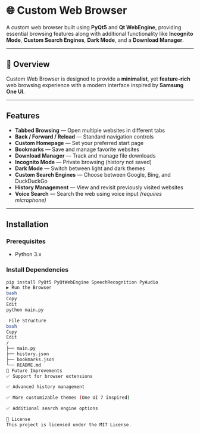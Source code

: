 # 🌐 Custom Web Browser

A custom web browser built using **PyQt5** and **Qt WebEngine**, providing essential browsing features along with additional functionality like **Incognito Mode**, **Custom Search Engines**, **Dark Mode**, and a **Download Manager**.

---

## 📖 Overview

Custom Web Browser is designed to provide a **minimalist**, yet **feature-rich** web browsing experience with a modern interface inspired by **Samsung One UI**.

---

##  Features

-  **Tabbed Browsing** — Open multiple websites in different tabs
-  **Back / Forward / Reload** — Standard navigation controls
-  **Custom Homepage** — Set your preferred start page
-  **Bookmarks** — Save and manage favorite websites
-  **Download Manager** — Track and manage file downloads
-  **Incognito Mode** — Private browsing (history not saved)
-  **Dark Mode** — Switch between light and dark themes
-  **Custom Search Engines** — Choose between Google, Bing, and DuckDuckGo
-  **History Management** — View and revisit previously visited websites
-  **Voice Search** — Search the web using voice input *(requires microphone)*

---

##  Installation

###  Prerequisites
- Python 3.x

###  Install Dependencies
```bash
pip install PyQt5 PyQtWebEngine SpeechRecognition PyAudio
▶ Run the Browser
bash
Copy
Edit
python main.py

 File Structure
bash
Copy
Edit
/
├── main.py          
├── history.json     
├── bookmarks.json   
└── README.md        
🚧 Future Improvements
✅ Support for browser extensions

✅ Advanced history management

✅ More customizable themes (One UI 7 inspired)

✅ Additional search engine options

📄 License
This project is licensed under the MIT License.
